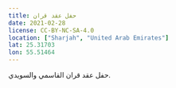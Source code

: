 ```yaml
---
title: حفل عقد قران
date: 2021-02-28
license: CC-BY-NC-SA-4.0
location: ["Sharjah", "United Arab Emirates"]
lat: 25.31703
lon: 55.51464
---
```


حفل عقد قران القاسمي والسويدي.
